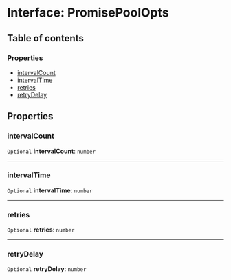 # Interface: PromisePoolOpts

## Table of contents

### Properties

* [intervalCount](/en/auto-docs/fixed-layout-editor/interfaces/PromisePoolOpts.md#intervalcount)
* [intervalTime](/en/auto-docs/fixed-layout-editor/interfaces/PromisePoolOpts.md#intervaltime)
* [retries](/en/auto-docs/fixed-layout-editor/interfaces/PromisePoolOpts.md#retries)
* [retryDelay](/en/auto-docs/fixed-layout-editor/interfaces/PromisePoolOpts.md#retrydelay)

## Properties

### intervalCount

`Optional` **intervalCount**: `number`

***

### intervalTime

`Optional` **intervalTime**: `number`

***

### retries

`Optional` **retries**: `number`

***

### retryDelay

`Optional` **retryDelay**: `number`
